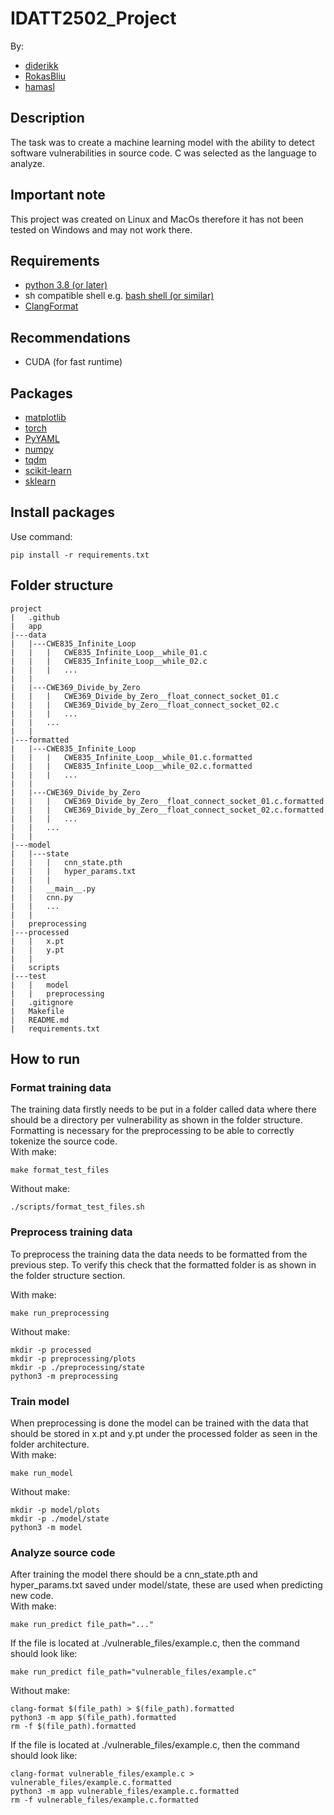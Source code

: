 # IDATT2502_Project

By:
* [diderikk](https://github.com/diderikk)
* [RokasBliu](https://github.com/RokasBliu)
* [hamasl](https://github.com/hamasl)
## Description
The task was to create a machine learning model with the ability to detect software vulnerabilities in source code.
C was selected as the language to analyze.

## Important note
This project was created on Linux and MacOs therefore it has not been tested on Windows and may not work there.

## Requirements
* [python 3.8 (or later)](https://www.python.org)
* sh compatible shell e.g. [bash shell (or similar)](https://www.gnu.org/software/bash/)
* [ClangFormat](https://clang.llvm.org/docs/ClangFormat.html)

## Recommendations
* CUDA (for fast runtime)

## Packages
* [matplotlib](https://matplotlib.org)
* [torch](https://pytorch.org)
* [PyYAML](https://pyyaml.org)
* [numpy](https://numpy.org)
* [tqdm](https://tqdm.github.io)
* [scikit-learn](https://scikit-learn.org/stable/index.html)
* [sklearn](https://sklearn.org)

## Install packages
Use command:
```
pip install -r requirements.txt
```

## Folder structure
```
project
|   .github
|   app
|---data
|   |---CWE835_Infinite_Loop
|   |   |   CWE835_Infinite_Loop__while_01.c
|   |   |   CWE835_Infinite_Loop__while_02.c
|   |   |   ...
|   |
|   |---CWE369_Divide_by_Zero
|   |   |   CWE369_Divide_by_Zero__float_connect_socket_01.c
|   |   |   CWE369_Divide_by_Zero__float_connect_socket_02.c
|   |   |   ...
|   |   ...
|   |
|---formatted
|   |---CWE835_Infinite_Loop
|   |   |   CWE835_Infinite_Loop__while_01.c.formatted
|   |   |   CWE835_Infinite_Loop__while_02.c.formatted
|   |   |   ...
|   |
|   |---CWE369_Divide_by_Zero
|   |   |   CWE369_Divide_by_Zero__float_connect_socket_01.c.formatted
|   |   |   CWE369_Divide_by_Zero__float_connect_socket_02.c.formatted
|   |   |   ...
|   |   ...
|   |
|---model
|   |---state
|   |   |   cnn_state.pth
|   |   |   hyper_params.txt
|   |   |
|   |   __main__.py
|   |   cnn.py
|   |   ...
|   |
|   preprocessing
|---processed
|   |   x.pt
|   |   y.pt
|   |
|   scripts
|---test
|   |   model
|   |   preprocessing
|   .gitignore
|   Makefile
|   README.md
|   requirements.txt
```

## How to run
### Format training data
The training data firstly needs to be put in a folder called data where there should be a directory per vulnerability as shown in the folder structure.
Formatting is necessary for the preprocessing to be able to correctly tokenize the source code.  
With make:
```
make format_test_files
```

Without make:
```
./scripts/format_test_files.sh
```

### Preprocess training data
To preprocess the training data the data needs to be formatted from the previous step.
To verify this check that the formatted folder is as shown in the folder structure section.

With make:
```
make run_preprocessing
```

Without make:
```
mkdir -p processed
mkdir -p preprocessing/plots
mkdir -p ./preprocessing/state
python3 -m preprocessing
```

### Train model
When preprocessing is done the model can be trained with the data that should be stored in x.pt and y.pt under the processed folder as seen in the folder architecture.  
With make:
```
make run_model
```

Without make:
```
mkdir -p model/plots
mkdir -p ./model/state
python3 -m model
```


### Analyze source code
After training the model there should be a cnn_state.pth and hyper_params.txt saved under model/state, these are used when predicting new code.  
With make:
```
make run_predict file_path="..."
```
If the file is located at ./vulnerable_files/example.c, then the command should look like:
```
make run_predict file_path="vulnerable_files/example.c"
```

Without make:
```
clang-format $(file_path) > $(file_path).formatted
python3 -m app $(file_path).formatted
rm -f $(file_path).formatted
```
If the file is located at ./vulnerable_files/example.c, then the command should look like:
```
clang-format vulnerable_files/example.c > vulnerable_files/example.c.formatted
python3 -m app vulnerable_files/example.c.formatted
rm -f vulnerable_files/example.c.formatted
```